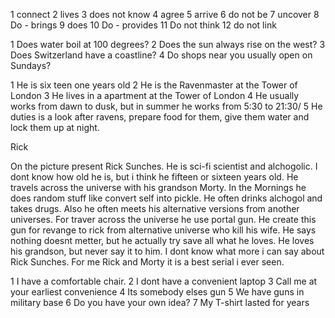
1 connect
2 lives
3 does not know
4 agree
5 arrive
6 do not be
7 uncover
8 Do - brings
9 does
10 Do - provides
11 Do not think
12 do not link


1 Does water boil at 100 degrees?
2 Does the sun always rise on the west?
3 Does Switzerland have a coastline?
4 Do shops near you usually open on Sundays?

1 He is six teen one years old
2 He is the Ravenmaster at the Tower of London
3  He lives in a apartment at the Tower of London
4 He usually works  from dawn to dusk, but in summer he works from 5:30 to 21:30/
5 He duties is a look after ravens, prepare food for them, give them water and lock them up at night. 


Rick

On the picture present Rick Sunches. He is sci-fi scientist and alchogolic. I dont know how old he is, but i think he fifteen or sixteen years old. He travels across the universe with his grandson Morty. In the Mornings he does random stuff like convert self into pickle. He often drinks alchogol and takes drugs. Also he often meets his alternative versions from another universes.  For traver across the universe he use portal gun. He create this gun for revange to rick from alternative universe who kill his wife. He says nothing doesnt metter, but he actually try save all what he loves.
He loves his grandson, but never say it to him. I dont know what more i can say about Rick Sunches. For me Rick and Morty it is a best serial i ever seen.


1 I have a comfortable chair. 
2 I dont have a convenient laptop
3 Call me at your earliest convenience 
4 Its somebody elses gun
5 We have guns in military base
6 Do you have your own idea?
7 My T-shirt lasted for years
